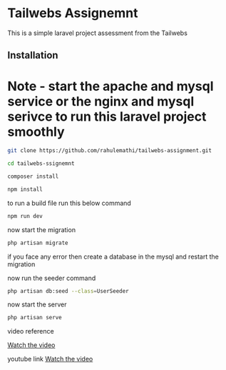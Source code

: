 
# Tailwebs Assignemnt

This is a simple laravel project assessment from the Tailwebs




## Installation

# Note - start the apache and mysql service or the nginx and mysql serivce to run this laravel project smoothly

```bash
git clone https://github.com/rahulemathi/tailwebs-assignment.git
```
```bash
cd tailwebs-ssignemnt
```
```bash
composer install
```
```bash
npm install
```

to run a build file run this below command

```bash
npm run dev
```


now start the migration 

```bash
php artisan migrate
```

if you face any error then create a database in the mysql and restart the migration

now run the seeder command 

```bash
php artisan db:seed --class=UserSeeder
```

now start the server

```bash
php artisan serve
```

video reference

[Watch the video](https://github.com/rahulemathi/tailwebs-assignment/blob/main/demo.mp4)

youtube link
[Watch the video](https://www.youtube.com/watch?v=UnMJ8xJ5jew)